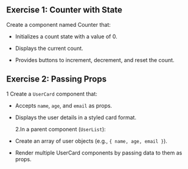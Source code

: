## Exercise 1: Counter with State

Create a component named Counter that:

- Initializes a count state with a value of 0.

- Displays the current count.

- Provides buttons to increment, decrement, and reset the count.

## Exercise 2: Passing Props

1 Create a `UserCard` component that:

- Accepts `name`, `age`, and `email` as props.
- Displays the user details in a styled card format.

  2.In a parent component (`UserList`):

- Create an array of user objects (e.g., `{ name, age, email }`).

- Render multiple UserCard components by passing data to them as props.
